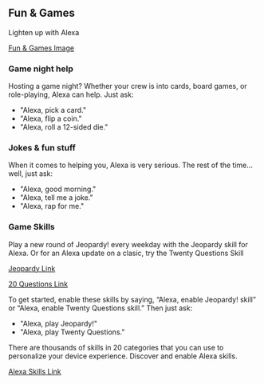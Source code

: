 ## Fun & Games
Lighten up with Alexa

[Fun & Games Image](https://images-na.ssl-images-amazon.com/images/G/01//kindle/merch/2016/ALEXA/USER_GUIDE/FUN_GAMES/funGames.jpg "Fun & Games")

### Game night help
Hosting a game night? Whether your crew is into cards, board games, or role-playing, Alexa can help. Just ask:
- "Alexa, pick a card."
- "Alexa, flip a coin."
- "Alexa, roll a 12-sided die."

### Jokes & fun stuff
When it comes to helping you, Alexa is very serious. The rest of the time… well, just ask:
- "Alexa, good morning."
- "Alexa, tell me a joke."
- "Alexa, rap for me."

### Game Skills
Play a new round of Jeopardy! every weekday with the Jeopardy skill for Alexa. Or for an Alexa update on a clasic, try the Twenty Questions Skill

[Jeopardy Link](https://www.amazon.com/dp/B019G0M2WS)

[20 Questions Link](https://www.amazon.com/dp/B01C3CO48G)

To get started, enable these skills by saying, “Alexa, enable Jeopardy! skill” or “Alexa, enable Twenty Questions skill.” Then just ask:
- "Alexa, play Jeopardy!"
- "Alexa, play Twenty Questions."

There are thousands of skills in 20 categories that you can use to personalize your device experience. Discover and enable Alexa skills.

[Alexa Skills Link](https://www.amazon.com/b/?node=13727921011)